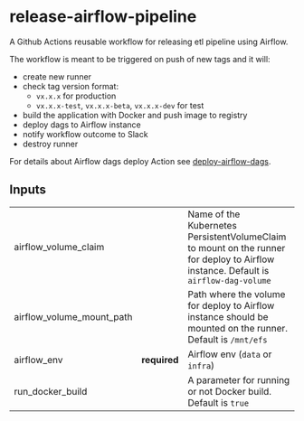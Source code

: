 # release-airflow-pipeline
A Github Actions reusable workflow for releasing etl pipeline using Airflow.

The workflow is meant to be triggered on push of new tags and it will:
- create new runner
- check tag version format:
    - `vx.x.x` for production
    - `vx.x.x-test`, `vx.x.x-beta`, `vx.x.x-dev` for test
- build the application with Docker and push image to registry
- deploy dags to Airflow instance
- notify workflow outcome to Slack
- destroy runner

For details about Airflow dags deploy Action see [deploy-airflow-dags](https://github.com/pagopa/pdnd-github-actions/blob/master/deploy-airflow-dags/README.md).

## Inputs

|                           |              |                                                                                                                                     |
|---------------------------|--------------|-------------------------------------------------------------------------------------------------------------------------------------|
| airflow_volume_claim      |              | Name of the Kubernetes PersistentVolumeClaim to mount on the runner for deploy to Airflow instance. Default is `airflow-dag-volume` |
| airflow_volume_mount_path |              | Path where the volume for deploy to Airflow instance should be mounted on the runner. Default is `/mnt/efs`                         |
| airflow_env               | **required** | Airflow env  (`data` or `infra`)                                                                                                    |
| run_docker_build          |              | A parameter for running or not Docker build. Default is `true`                                                                      |